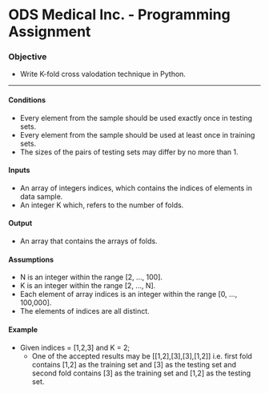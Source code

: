 # ODS Medical Inc. - Programming Assignment

### Objective
- Write K-fold cross valodation technique in Python.
-------------------------------------------------------------------------------------------
#### Conditions
- Every element from the sample should be used exactly once in testing sets.
- Every element from the sample should be used at least once in training sets.
- The sizes of the pairs of testing sets may differ by no more than 1.

#### Inputs
- An array of integers indices, which contains the indices of elements in data sample.
- An integer K which, refers to the number of folds.

#### Output
- An array that contains the arrays of folds.

#### Assumptions
- N is an integer within the range [2, ..., 100].
- K is an integer within the range [2, ..., N].
- Each element of array indices is an integer within the range [0, ..., 100,000].
- The elements of indices are all distinct.

#### Example
- Given indices = [1,2,3] and K = 2;
    - One of the accepted results may be [[1,2],[3],[3],[1,2]]
i.e. first fold contains [1,2] as the training set and [3] as the testing set and second fold contains [3] as the training set and [1,2] as the testing set.
